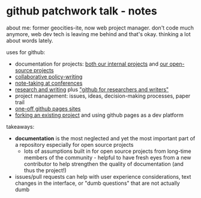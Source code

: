 # github patchwork talk - notes

about me: former geocities-ite, now web project manager. don't code much anymore, web dev tech is leaving me behind and that's okay. thinking a lot about words lately.

uses for github:
 - documentation for projects: [both our internal projects](https://github.com/vculibraries/alertme) and [our open-source projects](https://github.com/vculibraries/alma-primo-customizations)
 - [collaborative policy-writing](https://github.com/erinrwhite/antiharassment-policy)
 - [note-taking at conferences](https://github.com/erinrwhite/ias16-notes)
 - [research and writing](https://github.com/erinrwhite/managing-humans) plus ["github for researchers and writers"](https://github.com/erinrwhite/github-for-researchers)
 - project management: issues, ideas, decision-making processes, paper trail
 - [one-off github pages sites](http://weirdobabe.club/)
 - [forking an existing project](http://erinrwhite.github.io/spritespin/) and using github pages as a dev platform

takeaways:
 - **documentation** is the most neglected and yet the most important part of a repository especially for open source projects
    - lots of assumptions built in for open source projects from long-time members of the community - helpful to have fresh eyes from a new contributor to help strengthen the quality of documentation (and thus the project!)
 - issues/pull requests can help with user experience considerations, text changes in the interface, or "dumb questions" that are not actually dumb

